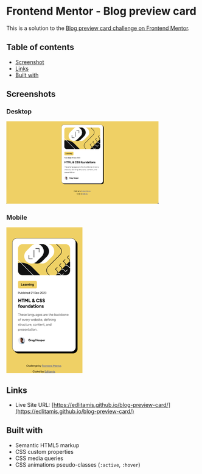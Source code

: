 # Frontend Mentor - Blog preview card

This is a solution to the [ Blog preview card challenge on Frontend Mentor](https://www.frontendmentor.io/challenges/blog-preview-card-ckPaj01IcS).

## Table of contents

- [Screenshot](#screenshot)
- [Links](#links)
- [Built with](#built-with)

## Screenshots
### Desktop 
<img src="./assets/images/screenshot_solution_desktop.jpg" alt="desktop solution screenshot" width="400px">

### Mobile
<img src="./assets/images/screenshot_solution_mobile.jpg" alt="mobile solution screenshot" width="200px">

## Links

- Live Site URL: [https://edlitamis.github.io/blog-preview-card/](https://edlitamis.github.io/blog-preview-card/)

## Built with

- Semantic HTML5 markup
- CSS custom properties
- CSS media queries
- CSS animations pseudo-classes (`:active`, `:hover`)
